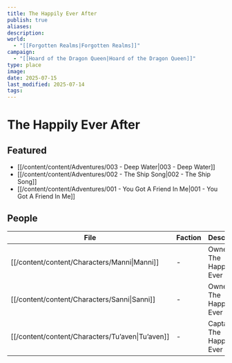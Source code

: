 ```yaml
---
title: The Happily Ever After
publish: true
aliases: 
description: 
world:
  - "[[Forgotten Realms|Forgotten Realms]]"
campaign:
  - "[[Hoard of the Dragon Queen|Hoard of the Dragon Queen]]"
type: place
image: 
date: 2025-07-15
last_modified: 2025-07-14
tags: 
---
```

# The Happily Ever After

## Featured
- [[/content/content/Adventures/003 - Deep Water|003 - Deep Water]]
- [[/content/content/Adventures/002 - The Ship Song|002 - The Ship Song]]
- [[/content/content/Adventures/001 - You Got A Friend In Me|001 - You Got A Friend In Me]]

## People
| File                                       | Faction | Description                       |
| ------------------------------------------ | ------- | --------------------------------- |
| [[/content/content/Characters/Manni\|Manni]]     | \-      | Owner of The Happily Ever After   |
| [[/content/content/Characters/Sanni\|Sanni]]     | \-      | Owner of The Happily Ever After   |
| [[/content/content/Characters/Tu’aven\|Tu’aven]] | \-      | Captain of The Happily Ever After |

